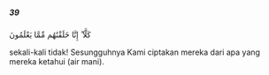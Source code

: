 ##### 39

<span class="ayah">كَلَّآ ۖ إِنَّا خَلَقْنَٰهُم مِّمَّا يَعْلَمُونَ</span>

<span class="ayah_translation">sekali-kali tidak! Sesungguhnya Kami ciptakan mereka dari apa yang mereka ketahui (air mani).</span>

